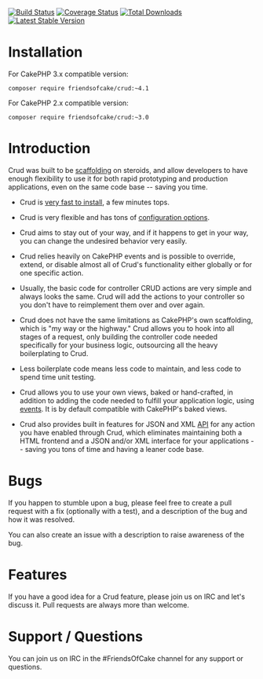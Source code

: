 [![Build Status](https://img.shields.io/travis/FriendsOfCake/crud/master.svg?style=flat-square)](https://travis-ci.org/FriendsOfCake/crud)
[![Coverage Status](https://img.shields.io/coveralls/FriendsOfCake/crud/master.svg?style=flat-square)](https://coveralls.io/r/FriendsOfCake/crud?branch=master)
[![Total Downloads](https://img.shields.io/packagist/dt/FriendsOfCake/crud.svg?style=flat-square)](https://packagist.org/packages/FriendsOfCake/crud)
[![Latest Stable Version](https://img.shields.io/packagist/v/FriendsOfCake/crud.svg?style=flat-square)](https://packagist.org/packages/FriendsOfCake/crud)

# Installation

For CakePHP 3.x compatible version:

```
composer require friendsofcake/crud:~4.1
```

For CakePHP 2.x compatible version:

```
composer require friendsofcake/crud:~3.0
```

# Introduction

Crud was built to be [scaffolding](http://book.cakephp.org/2.0/en/controllers/scaffolding.html) on
steroids, and allow developers to have enough flexibility to use it for both rapid prototyping and
production applications, even on the same code base -- saving you time.

* Crud is [very fast to install](http://crud.readthedocs.org/en/latest/installation.html), a few minutes tops.

* Crud is very flexible and has tons of [configuration options](http://crud.readthedocs.org/en/latest/configuration.html).

* Crud aims to stay out of your way, and if it happens to get in your way, you can change the undesired
behavior very easily.

* Crud relies heavily on CakePHP events and is possible to override, extend, or disable almost all
of Crud's functionality either globally or for one specific action.

* Usually, the basic code for controller CRUD actions are very simple and always looks the same. Crud
will add the actions to your controller so you don't have to reimplement them over and over again.

* Crud does not have the same limitations as CakePHP's own scaffolding, which is "my way or the
highway." Crud allows you to hook into all stages of a request, only building the controller code
needed specifically for your business logic, outsourcing all the heavy boilerplating to Crud.

* Less boilerplate code means less code to maintain, and less code to spend time unit testing.

* Crud allows you to use your own views, baked or hand-crafted, in addition to adding the
code needed to fulfill your application logic, using [events](http://crud.readthedocs.org/en/latest/events.html). It is
by default compatible with CakePHP's baked views.

* Crud also provides built in features for JSON and XML [API](http://crud.readthedocs.org/en/latest/listeners/api.html)
for any action you have enabled through Crud, which eliminates maintaining both a
HTML frontend and a JSON and/or XML interface for your applications -- saving you tons of time and
having a leaner code base.

# Bugs

If you happen to stumble upon a bug, please feel free to create a pull request with a fix
(optionally with a test), and a description of the bug and how it was resolved.

You can also create an issue with a description to raise awareness of the bug.

# Features

If you have a good idea for a Crud feature, please join us on IRC and let's discuss it. Pull
requests are always more than welcome.

# Support / Questions

You can join us on IRC in the #FriendsOfCake channel for any support or questions.
